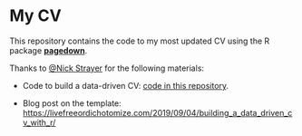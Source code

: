# My CV

This repository contains the code to my most updated CV using the R package [**pagedown**](https://github.com/rstudio/pagedown).

Thanks to [@Nick Strayer](http://nickstrayer.me/) for the following materials:
- Code to build a data-driven CV: [code in this repository](https://github.com/nstrayer/cv).

- Blog post on the template: https://livefreeordichotomize.com/2019/09/04/building_a_data_driven_cv_with_r/
